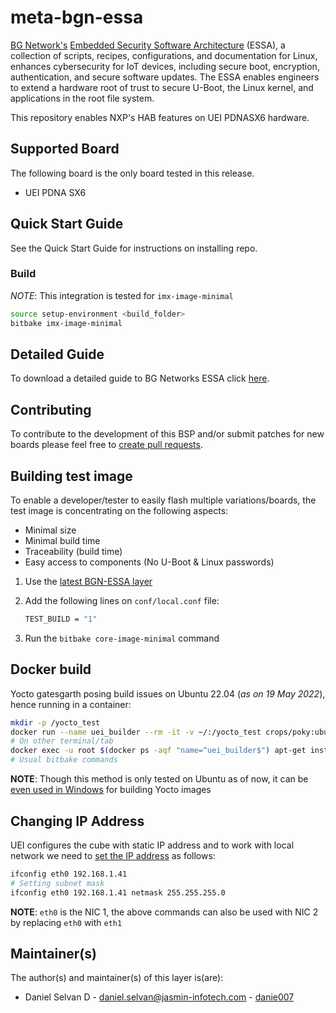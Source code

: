 <!--
# File: README.md
# Author: Daniel Selvan, Jasmin Infotech
# Copyright (c) 2022 BG Networks, Inc.
#
# See LICENSE file for license details.
-->

# meta-bgn-essa

[BG Network's](https://bgnet.works/) [Embedded Security Software Architecture](https://bgnet.works/embedded-security-software-architecture/) (ESSA), a collection of scripts, recipes, configurations, and documentation for Linux, enhances cybersecurity for IoT devices, including secure boot, encryption, authentication, and secure software updates. The ESSA enables engineers to extend a hardware root of trust to secure U-Boot, the Linux kernel, and applications in the root file system.

This repository enables NXP's HAB features on UEI PDNASX6 hardware.

## Supported Board

The following board is the only board tested in this release.

- UEI PDNA SX6

## Quick Start Guide

See the Quick Start Guide for instructions on installing repo.

### Build

_NOTE_: This integration is tested for `imx-image-minimal`

```bash
source setup-environment <build_folder>
bitbake imx-image-minimal
```

## Detailed Guide

To download a detailed guide to BG Networks ESSA click [here](https://bgnet.works/download-essa-user-guide/).

## Contributing

To contribute to the development of this BSP and/or submit patches for new boards please feel free to [create pull requests](https://github.com/bgnetworks/meta-bgn-essa/pulls).

## Building test image

To enable a developer/tester to easily flash multiple variations/boards, the test image is concentrating on the following aspects:

- Minimal size
- Minimal build time
- Traceability (build time)
- Easy access to components (No U-Boot & Linux passwords)

1. Use the [latest BGN-ESSA layer](https://github.com/bgnetworks/meta-essa-uei6sx/tree/hardknott)

2. Add the following lines on `conf/local.conf` file:

   ```bash
   TEST_BUILD = "1"
   ```

3. Run the `bitbake core-image-minimal` command

## Docker build

Yocto gatesgarth posing build issues on Ubuntu 22.04 (_as on 19 May 2022_), hence running in a container:

```bash
mkdir -p /yocto_test
docker run --name uei_builder --rm -it -v ~/:/yocto_test crops/poky:ubuntu-20.04 --workdir=/yocto_test
# On other terminal/tab
docker exec -u root $(docker ps -aqf "name=^uei_builder$") apt-get install -y xxd bison
# Usual bitbake commands
```

**NOTE**: Though this method is only tested on Ubuntu as of now, it can be [even used in Windows](https://github.com/crops/docker-win-mac-docs/wiki/Windows-Instructions-%28Docker-Toolbox%29) for building Yocto images

## Changing IP Address

UEI configures the cube with static IP address and to work with local network we need to [set the IP address](https://devconnected.com/how-to-change-ip-address-on-linux/#Change_IP_Address_using_ifconfig) as follows:

```bash
ifconfig eth0 192.168.1.41
# Setting subnet mask
ifconfig eth0 192.168.1.41 netmask 255.255.255.0
```

**NOTE**: `eth0` is the NIC 1, the above commands can also be used with NIC 2 by replacing `eth0` with `eth1`

## Maintainer(s)

The author(s) and maintainer(s) of this layer is(are):

- Daniel Selvan D - <daniel.selvan@jasmin-infotech.com> - [danie007](https://github.com/danie007)
